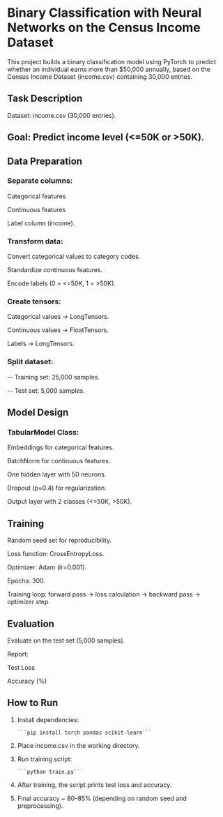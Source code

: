# Binary Classification with Neural Networks on the Census Income Dataset
This project builds a binary classification model using PyTorch to predict whether an individual earns more than $50,000 annually, based on the Census Income Dataset (income.csv) containing 30,000 entries.

## Task Description
Dataset: income.csv (30,000 entries).

## Goal: Predict income level (<=50K or >50K).

## Data Preparation
### Separate columns:
Categorical features

Continuous features

Label column (income).

### Transform data:
Convert categorical values to category codes.

Standardize continuous features.

Encode labels (0 = <=50K, 1 = >50K).

### Create tensors:
Categorical values → LongTensors.

Continuous values → FloatTensors.

Labels → LongTensors.

### Split dataset:
-- Training set: 25,000 samples.

-- Test set: 5,000 samples.

## Model Design
### TabularModel Class:
Embeddings for categorical features.

BatchNorm for continuous features.

One hidden layer with 50 neurons.

Dropout (p=0.4) for regularization.

Output layer with 2 classes (<=50K, >50K).

## Training
Random seed set for reproducibility.

Loss function: CrossEntropyLoss.

Optimizer: Adam (lr=0.001).

Epochs: 300.

Training loop: forward pass → loss calculation → backward pass → optimizer step.

## Evaluation
Evaluate on the test set (5,000 samples).

Report:

Test Loss

Accuracy (%)

## How to Run
1) Install dependencies:

       ```pip install torch pandas scikit-learn```
2) Place income.csv in the working directory.

3) Run training script:

       ```python train.py```
4) After training, the script prints test loss and accuracy.

5) Final accuracy ~ 80–85% (depending on random seed and preprocessing).

